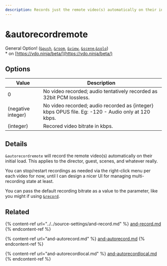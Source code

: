 ```yaml
---
description: Records just the remote video(s) automatically on their initial load
---
```


# \&autorecordremote

General Option! ([`&push`](../../source-settings/push.md), [`&room`](../../general-settings/room.md), [`&view`](../view-parameters/view.md), [`&scene`](../view-parameters/scene.md),[`&solo`](and-solo.md))\
\* on [https://vdo.ninja/beta/](https://vdo.ninja/beta/)

## Options

| Value              | Description                                                                                       |
| ------------------ | ------------------------------------------------------------------------------------------------- |
| 0                  | No video recorded; audio tentatively recorded as 32bit PCM lossless.                              |
| (negative integer) | No video recorded; audio recorded as {integer} kbps OPUS file. Eg: -120 - Audio only at 120 kbps. |
| (integer)          | Recored video bitrate in kbps.                                                                    |

## Details

`&autorecordremote` will record the remote video(s) automatically on their initial load. This applies to the director, guest, scenes, and whatever really.

You can stop/restart recordings as needed via the right-click menu per each video for now, until I can design a nicer UI for managing multi-recording state at least.

You can pass the default recording bitrate as a value to the parameter, like you might if using [`&record`](../../source-settings/and-record.md).

## Related

{% content-ref url="../../source-settings/and-record.md" %}
[and-record.md](../../source-settings/and-record.md)
{% endcontent-ref %}

{% content-ref url="and-autorecord.md" %}
[and-autorecord.md](and-autorecord.md)
{% endcontent-ref %}

{% content-ref url="and-autorecordlocal.md" %}
[and-autorecordlocal.md](and-autorecordlocal.md)
{% endcontent-ref %}
